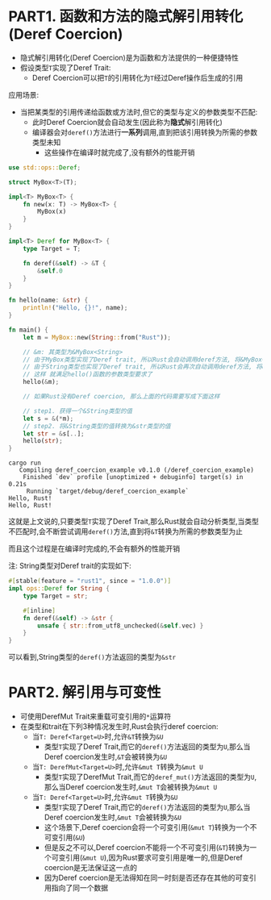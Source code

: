 # PART1. 函数和方法的隐式解引用转化(Deref Coercion)

- 隐式解引用转化(Deref Coercion)是为函数和方法提供的一种便捷特性
- 假设类型`T`实现了Deref Trait:
  - Deref Coercion可以把`T`的引用转化为`T`经过Deref操作后生成的引用

应用场景:

- 当把某类型的引用传递给函数或方法时,但它的类型与定义的参数类型不匹配:
  - 此时Deref Coercion就会自动发生(因此称为**隐式**解引用转化)
  - 编译器会对`deref()`方法进行**一系列**调用,直到把该引用转换为所需的参数类型未知
    - 这些操作在编译时就完成了,没有额外的性能开销

```rust
use std::ops::Deref;

struct MyBox<T>(T);

impl<T> MyBox<T> {
    fn new(x: T) -> MyBox<T> {
        MyBox(x)
    }
}

impl<T> Deref for MyBox<T> {
    type Target = T;

    fn deref(&self) -> &T {
        &self.0
    }
}

fn hello(name: &str) {
    println!("Hello, {}!", name);
}

fn main() {
    let m = MyBox::new(String::from("Rust"));

    // &m: 其类型为&MyBox<String>
    // 由于MyBox类型实现了Deref trait, 所以Rust会自动调用deref方法, 将&MyBox<String>转换为&String
    // 由于String类型也实现了Deref trait, 所以Rust会再次自动调用deref方法, 将&String转换为&str (String类型的deref方法返回的类型为&str)
    // 这样 就满足hello()函数的参数类型要求了
    hello(&m);

    // 如果Rust没有Deref coercion, 那么上面的代码需要写成下面这样

    // step1. 获得一个&String类型的值
    let s = &(*m);
    // step2. 将&String类型的值转换为&str类型的值
    let str = &s[..];
    hello(str);
}
```

```
cargo run
   Compiling deref_coercion_example v0.1.0 (/deref_coercion_example)
    Finished `dev` profile [unoptimized + debuginfo] target(s) in 0.21s
     Running `target/debug/deref_coercion_example`
Hello, Rust!
Hello, Rust!
```

这就是上文说的,只要类型`T`实现了Deref Trait,那么Rust就会自动分析类型,当类型不匹配时,会不断尝试调用`deref()`方法,直到将`&T`转换为所需的参数类型为止

而且这个过程是在编译时完成的,不会有额外的性能开销

注: String类型对Deref trait的实现如下:

```rust
#[stable(feature = "rust1", since = "1.0.0")]
impl ops::Deref for String {
    type Target = str;

    #[inline]
    fn deref(&self) -> &str {
        unsafe { str::from_utf8_unchecked(&self.vec) }
    }
}
```

可以看到,String类型的`deref()`方法返回的类型为`&str`

# PART2. 解引用与可变性

- 可使用DerefMut Trait来重载可变引用的`*`运算符
- 在类型和trait在下列3种情况发生时,Rust会执行deref coercion:
  - 当`T: Deref<Target=U>`时,允许`&T`转换为`&U`
    - 类型`T`实现了Deref Trait,而它的`deref()`方法返回的类型为`U`,那么当Deref coercion发生时,`&T`会被转换为`&U`
  - 当`T: DerefMut<Target=U>`时,允许`&mut T`转换为`&mut U`
    - 类型`T`实现了DerefMut Trait,而它的`deref_mut()`方法返回的类型为`U`,那么当Deref coercion发生时,`&mut T`会被转换为`&mut U`
  - 当`T: Deref<Target=U>`时,允许`&mut T`转换为`&U`
    - 类型`T`实现了Deref Trait,而它的`deref()`方法返回的类型为`U`,那么当Deref coercion发生时,`&mut T`会被转换为`&U`
    - 这个场景下,Deref coercion会将一个可变引用(`&mut T`)转换为一个不可变引用(`&U`)
    - 但是反之不可以,Deref coercion不能将一个不可变引用(`&T`)转换为一个可变引用(`&mut U`),因为Rust要求可变引用是唯一的,但是Deref coercion是无法保证这一点的
    - 因为Deref coercion是无法得知在同一时刻是否还存在其他的可变引用指向了同一个数据